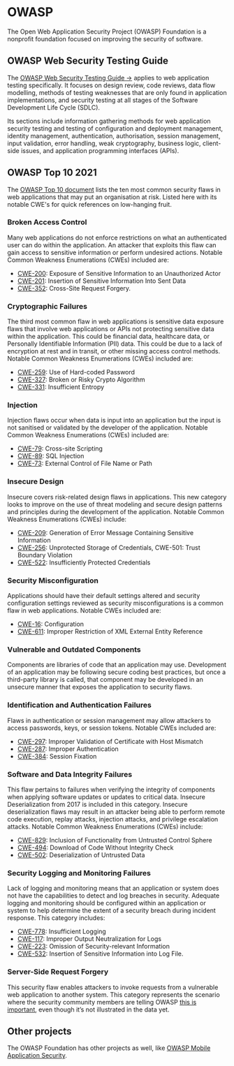 # OWASP

The Open Web Application Security Project (OWASP) Foundation is a nonprofit foundation focused on improving the security of software.

## OWASP Web Security Testing Guide

The [OWASP Web Security Testing Guide →](https://owasp.org/www-project-web-security-testing-guide/) applies to
web application testing specifically. It focuses on design review, code reviews, data flow modelling, methods of
testing weaknesses that are only found in application implementations, and security testing at all stages of the
Software Development Life Cycle (SDLC).

Its sections include information gathering methods for web application security testing and testing of
configuration and deployment management, identity management, authentication, authorisation, session management,
input validation, error handling, weak cryptography, business logic, client-side issues, and application
programming interfaces (APIs).

## OWASP Top 10 2021

The [OWASP Top 10 document](https://owasp.org/www-project-top-ten/) lists the ten most common security flaws
in web applications that may put an organisation at risk. Listed here with its notable CWE's for quick references on low-hanging fruit.

### Broken Access Control

Many web applications do not enforce restrictions on what an authenticated user can do
within the application. An attacker that exploits this flaw can gain access to sensitive information or
perform undesired actions. Notable Common Weakness Enumerations (CWEs) included are:

* [CWE-200](https://cwe.mitre.org/data/definitions/200.html): Exposure of Sensitive Information to an Unauthorized Actor
* [CWE-201](https://cwe.mitre.org/data/definitions/201.html): Insertion of Sensitive Information Into Sent Data
* [CWE-352](https://cwe.mitre.org/data/definitions/352.html): Cross-Site Request Forgery.

### Cryptographic Failures

The third most common flaw in web applications is sensitive data exposure flaws that involve web applications or
APIs not protecting sensitive data within the application. This could be financial data, healthcare data, or
Personally Identifiable Information (PII) data. This could be due to a lack of encryption at rest and in transit,
or other missing access control methods. Notable Common Weakness Enumerations (CWEs) included are:

* [CWE-259](https://cwe.mitre.org/data/definitions/259.html): Use of Hard-coded Password
* [CWE-327](https://cwe.mitre.org/data/definitions/327.html): Broken or Risky Crypto Algorithm
* [CWE-331](https://cwe.mitre.org/data/definitions/331.html): Insufficient Entropy

### Injection

Injection flaws occur when data is input into an application but the input is not sanitised or validated by the
developer of the application. Notable Common Weakness Enumerations (CWEs) included are:

* [CWE-79](https://cwe.mitre.org/data/definitions/79.html): Cross-site Scripting
* [CWE-89](https://cwe.mitre.org/data/definitions/89.html): SQL Injection
* [CWE-73](https://cwe.mitre.org/data/definitions/73.html): External Control of File Name or Path

### Insecure Design

Insecure covers risk-related design flaws in applications. This new category looks to improve on the
use of threat modeling and secure design patterns and principles during the development of the application.
Notable Common Weakness Enumerations (CWEs) include:

* [CWE-209](https://cwe.mitre.org/data/definitions/209.html): Generation of Error Message Containing Sensitive Information
* [CWE-256](https://cwe.mitre.org/data/definitions/256.html): Unprotected Storage of Credentials, CWE-501: Trust Boundary Violation
* [CWE-522](https://cwe.mitre.org/data/definitions/522.html): Insufficiently Protected Credentials

### Security Misconfiguration

Applications should have their default settings altered and security configuration settings reviewed as security
misconfigurations is a common flaw in web applications. Notable CWEs included are:

* [CWE-16](https://cwe.mitre.org/data/definitions/16.html): Configuration
* [CWE-611](https://cwe.mitre.org/data/definitions/611.html): Improper Restriction of XML External Entity Reference

### Vulnerable and Outdated Components

Components are libraries of code that an application may use. Development of an application may be following secure
coding best practices, but once a third-party library is called, that component may be developed in an unsecure manner
that exposes the application to security flaws.

### Identification and Authentication Failures

Flaws in authentication or session management may allow attackers to access passwords, keys, or session tokens.
Notable CWEs included are:

* [CWE-297](https://cwe.mitre.org/data/definitions/297.html): Improper Validation of Certificate with Host Mismatch
* [CWE-287](https://cwe.mitre.org/data/definitions/287.html): Improper Authentication
* [CWE-384](https://cwe.mitre.org/data/definitions/384.html): Session Fixation

### Software and Data Integrity Failures

This flaw pertains to failures when verifying the integrity of components when applying software updates or updates to
critical data. Insecure Deserialization from 2017 is included in this category. Insecure deserialization flaws may
result in an attacker being able to perform remote code execution, replay attacks, injection attacks, and privilege
escalation attacks. Notable Common Weakness Enumerations (CWEs) include:

* [CWE-829](https://cwe.mitre.org/data/definitions/829.html): Inclusion of Functionality from Untrusted Control Sphere
* [CWE-494](https://cwe.mitre.org/data/definitions/494.html): Download of Code Without Integrity Check
* [CWE-502](https://cwe.mitre.org/data/definitions/502.html): Deserialization of Untrusted Data

### Security Logging and Monitoring Failures

Lack of logging and monitoring means that an application or system does not have the capabilities to detect and log
breaches in security. Adequate logging and monitoring should be configured within an application or system to help
determine the extent of a security breach during incident response. This category includes:

* [CWE-778](https://cwe.mitre.org/data/definitions/778.html): Insufficient Logging
* [CWE-117](https://cwe.mitre.org/data/definitions/117.html): Improper Output Neutralization for Logs
* [CWE-223](https://cwe.mitre.org/data/definitions/223.html): Omission of Security-relevant Information
* [CWE-532](https://cwe.mitre.org/data/definitions/532.html): Insertion of Sensitive Information into Log File.

### Server-Side Request Forgery

This security flaw enables attackers to invoke requests from a vulnerable web application to another system.
This category represents the scenario where the security community members are telling OWASP
[this is important](red-app:docs/guides/ssrf), even though it’s not illustrated in the data yet.

## Other projects

The OWASP Foundation has other projects as well, like
[OWASP Mobile Application Security](https://owasp.org/www-project-mobile-app-security/).
